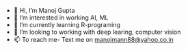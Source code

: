 - 👋 Hi, I’m Manoj Gupta
- 👀 I’m interested in working AI, ML
- 🌱 I’m currently learning R-programing
- 💞️ I’m looking to working with deep learing, computer vision
- 📫 To reach me- Text me on manojmann88@yahoo.co.in

<!---
cs-manoj/cs-manoj is a ✨ special ✨ repository because its `README.md` (this file) appears on your GitHub profile.
You can click the Preview link to take a look at your changes.
--->
